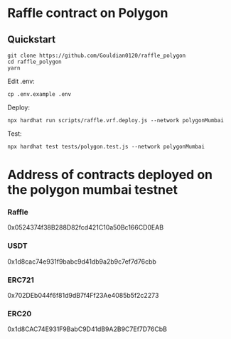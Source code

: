 # Raffle contract on Polygon

## Quickstart
```
git clone https://github.com/Gouldian0120/raffle_polygon
cd raffle_polygon
yarn

```

Edit .env:

```
cp .env.example .env

```

Deploy:

```
npx hardhat run scripts/raffle.vrf.deploy.js --network polygonMumbai

```

Test:

```
npx hardhat test tests/polygon.test.js --network polygonMumbai

```

# Address of contracts deployed on the polygon mumbai testnet

### Raffle
0x0524374f38B288D82fcd421C10a50Bc166CD0EAB

### USDT
0x1d8cac74e931f9babc9d41db9a2b9c7ef7d76cbb

### ERC721
0x702DEb044f6f81d9dB7f4Ff23Ae4085b5f2c2273

### ERC20
0x1d8CAC74E931F9BabC9D41dB9A2B9C7Ef7D76CbB